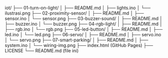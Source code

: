 iot/
├── 01-turn-on-light/
│   ├── README.md
│   ├── lights.ino
│   └── ilustrasi.png
├── 02-proximity-sensor/
│   ├── README.md
│   ├── sensor.ino
│   └── sensor.png
├── 03-buzzer-sound/
│   ├── README.md
│   ├── buzzer.ino
│   └── buzzer.png
├── 04-rgb-light/
│   ├── README.md
│   ├── rgb.ino
│   └── rgb.png
├── 05-led-button/
│   ├── README.md
│   ├── led.ino
│   └── led.png
├── 06-servo/
│   ├── README.md
│   ├── servo.ino
│   └── servo.png
├── 07-smart-parking/
│   ├── README.md
│   ├── system.ino
│   └── wiring-img.png
├── index.html (GitHub Pages)
├── LICENSE
└── README.md (file ini)
